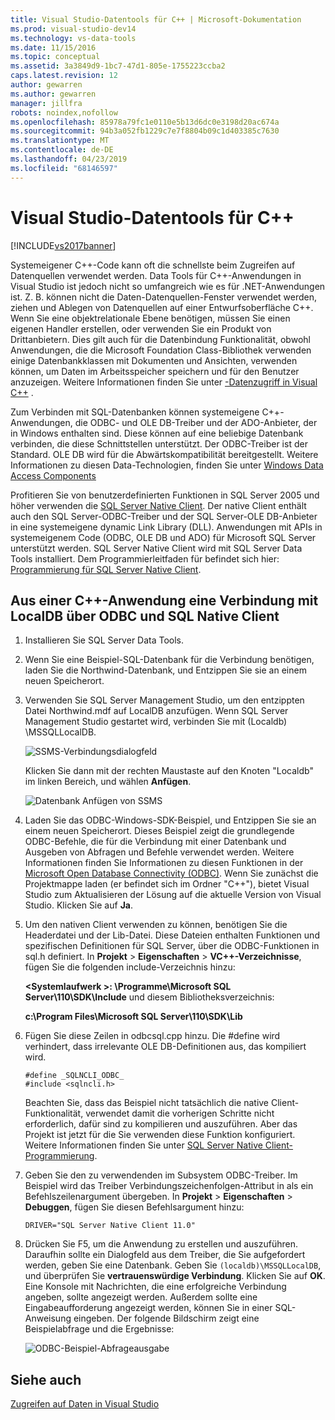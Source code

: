 ```yaml
---
title: Visual Studio-Datentools für C++ | Microsoft-Dokumentation
ms.prod: visual-studio-dev14
ms.technology: vs-data-tools
ms.date: 11/15/2016
ms.topic: conceptual
ms.assetid: 3a3849d9-1bc7-47d1-805e-1755223ccba2
caps.latest.revision: 12
author: gewarren
ms.author: gewarren
manager: jillfra
robots: noindex,nofollow
ms.openlocfilehash: 85978a79fc1e0110e5b13d6dc0e3198d20ac674a
ms.sourcegitcommit: 94b3a052fb1229c7e7f8804b09c1d403385c7630
ms.translationtype: MT
ms.contentlocale: de-DE
ms.lasthandoff: 04/23/2019
ms.locfileid: "68146597"
---
```

# <a name="visual-studio-data-tools-for-c"></a>Visual Studio-Datentools für C++
[!INCLUDE[vs2017banner](../includes/vs2017banner.md)]

Systemeigener C++-Code kann oft die schnellste beim Zugreifen auf Datenquellen verwendet werden. Data Tools für C++-Anwendungen in Visual Studio ist jedoch nicht so umfangreich wie es für .NET-Anwendungen ist. Z. B. können nicht die Daten-Datenquellen-Fenster verwendet werden, ziehen und Ablegen von Datenquellen auf einer Entwurfsoberfläche C++. Wenn Sie eine objektrelationale Ebene benötigen, müssen Sie einen eigenen Handler erstellen, oder verwenden Sie ein Produkt von Drittanbietern.  Dies gilt auch für die Datenbindung Funktionalität, obwohl Anwendungen, die die Microsoft Foundation Class-Bibliothek verwenden einige Datenbankklassen mit Dokumenten und Ansichten, verwenden können, um Daten im Arbeitsspeicher speichern und für den Benutzer anzuzeigen. Weitere Informationen finden Sie unter [-Datenzugriff in Visual C++](https://msdn.microsoft.com/library/7wtdsdkh.aspx) .  
  
 Zum Verbinden mit SQL-Datenbanken können systemeigene C++-Anwendungen, die ODBC- und OLE DB-Treiber und der ADO-Anbieter, der in Windows enthalten sind.     Diese können auf eine beliebige Datenbank verbinden, die diese Schnittstellen unterstützt. Der ODBC-Treiber ist der Standard. OLE DB wird für die Abwärtskompatibilität bereitgestellt. Weitere Informationen zu diesen Data-Technologien, finden Sie unter [Windows Data Access Components](https://msdn.microsoft.com/library/windows/desktop/aa968814\(v=vs.85\).aspx)  
  
 Profitieren Sie von benutzerdefinierten Funktionen in SQL Server 2005 und höher verwenden die [SQL Server Native Client](https://msdn.microsoft.com/sqlserver/aa937733). Der native Client enthält auch den SQL Server-ODBC-Treiber und der SQL Server-OLE DB-Anbieter in eine systemeigene dynamic Link Library (DLL). Anwendungen mit APIs in systemeigenem Code (ODBC, OLE DB und ADO) für Microsoft SQL Server unterstützt werden.  SQL Server Native Client wird mit SQL Server Data Tools installiert. Dem Programmierleitfaden für befindet sich hier: [Programmierung für SQL Server Native Client](https://msdn.microsoft.com/library/ms130892.aspx).  
  
## <a name="to-connect-to-localdb-through-odbc-and-sql-native-client-from-a-c-application"></a>Aus einer C++-Anwendung eine Verbindung mit LocalDB über ODBC und SQL Native Client  
  
1. Installieren Sie SQL Server Data Tools.  
  
2. Wenn Sie eine Beispiel-SQL-Datenbank für die Verbindung benötigen, laden Sie die Northwind-Datenbank, und Entzippen Sie sie an einem neuen Speicherort.  
  
3. Verwenden Sie SQL Server Management Studio, um den entzippten Datei Northwind.mdf auf LocalDB anzufügen. Wenn SQL Server Management Studio gestartet wird, verbinden Sie mit (Localdb) \MSSQLLocalDB.  
  
    ![SSMS-Verbindungsdialogfeld](../data-tools/media/raddata-ssms-connect-dialog.png "Raddata SSMS-Verbindungsdialogfeld")  
  
    Klicken Sie dann mit der rechten Maustaste auf den Knoten "Localdb" im linken Bereich, und wählen **Anfügen**.  
  
    ![Datenbank Anfügen von SSMS](../data-tools/media/raddata-ssms-attach-database.png "Raddata SSMS Anfügen der Datenbank")  
  
4. Laden Sie das ODBC-Windows-SDK-Beispiel, und Entzippen Sie sie an einem neuen Speicherort. Dieses Beispiel zeigt die grundlegende ODBC-Befehle, die für die Verbindung mit einer Datenbank und Ausgeben von Abfragen und Befehle verwendet werden. Weitere Informationen finden Sie Informationen zu diesen Funktionen in der [Microsoft Open Database Connectivity (ODBC)](https://msdn.microsoft.com/library/windows/desktop/ms710252\(v=vs.85\).aspx). Wenn Sie zunächst die Projektmappe laden (er befindet sich im Ordner "C++"), bietet Visual Studio zum Aktualisieren der Lösung auf die aktuelle Version von Visual Studio. Klicken Sie auf **Ja**.  
  
5. Um den nativen Client verwenden zu können, benötigen Sie die Headerdatei und der Lib-Datei. Diese Dateien enthalten Funktionen und spezifischen Definitionen für SQL Server, über die ODBC-Funktionen in sql.h definiert. In **Projekt** > **Eigenschaften** > **VC++-Verzeichnisse**, fügen Sie die folgenden include-Verzeichnis hinzu:  
  
   **\<Systemlaufwerk >: \Programme\Microsoft SQL Server\110\SDK\Include** und diesem Bibliotheksverzeichnis:  
  
   **c:\Program Files\Microsoft SQL Server\110\SDK\Lib**  
  
6. Fügen Sie diese Zeilen in odbcsql.cpp hinzu. Die #define wird verhindert, dass irrelevante OLE DB-Definitionen aus, das kompiliert wird.  
  
   ```  
   #define _SQLNCLI_ODBC_  
   #include <sqlncli.h>  
   ```  
  
    Beachten Sie, dass das Beispiel nicht tatsächlich die native Client-Funktionalität, verwendet damit die vorherigen Schritte nicht erforderlich, dafür sind zu kompilieren und auszuführen. Aber das Projekt ist jetzt für die Sie verwenden diese Funktion konfiguriert. Weitere Informationen finden Sie unter [SQL Server Native Client-Programmierung](https://msdn.microsoft.com/library/ms130892\(v=sql.130\).aspx).  
  
7. Geben Sie den zu verwendenden im Subsystem ODBC-Treiber. Im Beispiel wird das Treiber Verbindungszeichenfolgen-Attribut in als ein Befehlszeilenargument übergeben. In **Projekt** > **Eigenschaften** > **Debuggen**, fügen Sie diesen Befehlsargument hinzu:  
  
   ```  
   DRIVER="SQL Server Native Client 11.0"  
   ```  
  
8. Drücken Sie F5, um die Anwendung zu erstellen und auszuführen. Daraufhin sollte ein Dialogfeld aus dem Treiber, die Sie aufgefordert werden, geben Sie eine Datenbank. Geben Sie `(localdb)\MSSQLLocalDB`, und überprüfen Sie **vertrauenswürdige Verbindung**. Klicken Sie auf **OK**. Eine Konsole mit Nachrichten, die eine erfolgreiche Verbindung angeben, sollte angezeigt werden. Außerdem sollte eine Eingabeaufforderung angezeigt werden, können Sie in einer SQL-Anweisung eingeben. Der folgende Bildschirm zeigt eine Beispielabfrage und die Ergebnisse:  
  
    ![ODBC-Beispiel-Abfrageausgabe](../data-tools/media/raddata-odbc-sample-query-output.png "Raddata ODBC-Beispiel-Abfrageausgabe")  
  
## <a name="see-also"></a>Siehe auch  
 [Zugreifen auf Daten in Visual Studio](../data-tools/accessing-data-in-visual-studio.md)
